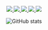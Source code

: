 <p align="center">
    <a href="https://www.notion.so/miryang/Jung-Miryang-45d8573632d74e8587f853b4982bfd9a" target="_blank">
      <img src="https://img.shields.io/badge/Resume-EA4AAA?style=flat-square&logo=GitHub%20Sponsors&logoColor=white"/>
  </a>
  <a href="https://miryang.dev" target="_blank">
    <img src="https://img.shields.io/badge/Blog-005571?style=flat-square&logo=Bloglovin&logoColor=white"/>
  </a>
  <a href="mailto:miryang.dev@gmail.com" target="_blank">
    <img src="https://img.shields.io/badge/miryang.dev@gmail.com-EA4335?style=flat-square&logo=Gmail&logoColor=white"/>
  </a>
  <a href="https://twitter.com/MiryangJung" target="_blank">
    <img src="https://img.shields.io/badge/MiryangJung-1DA1F2?style=flat-square&logo=Twitter&logoColor=white"/>
  </a>
  <a href="https://stackoverflow.com/users/11981439/miryangjung" target="_blank">
    <img src="https://img.shields.io/badge/MiryangJung-F58025?style=flat-square&logo=Stack%20Overflow&logoColor=white"/>
  </a>
</p>



<div align="center" style="text-align:center">
  
  ![GitHub stats](https://github-readme-stats.vercel.app/api?username=MiryangJung&show_icons=true&theme=dark)
 
</div>
